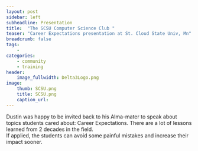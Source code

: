 ```yaml
---
layout: post
sidebar: left
subheadline: Presentation
title:  "The SCSU Computer Science Club "
teaser: "Career Expectations presentation at St. Cloud State Univ, Mn"
breadcrumb: false
tags:
    - 
categories:
    - community
    - training
header:
    image_fullwidth: Delta3Logo.png
image:
    thumb: SCSU.png
    title: SCSU.png
    caption_url: 
---
```

Dustin was happy to be invited back to his Alma-mater to speak about topics students cared about: Career Expectations.
There are a lot of lessons learned from 2 decades in the field.  
If applied, the students can avoid some painful mistakes and increase their impact sooner.